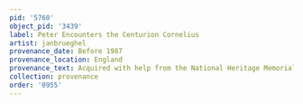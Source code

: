 ```yaml
---
pid: '5760'
object_pid: '3439'
label: Peter Encounters the Centurion Cornelius
artist: janbrueghel
provenance_date: Before 1987
provenance_location: England
provenance_text: Acquired with help from the National Heritage Memorial Fund
collection: provenance
order: '0955'
---
```


